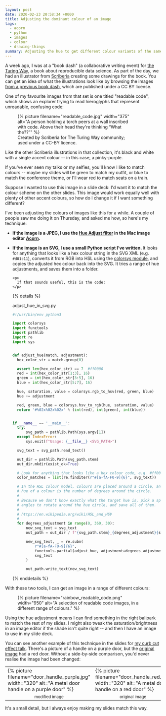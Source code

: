 ```yaml
---
layout: post
date: 2020-02-23 20:58:34 +0000
title: Adjusting the dominant colour of an image
tags:
  - acorn
  - python
  - images
  - colour
  - drawing-things
summary: Adjusting the hue to get different colour variants of the same image.
---
```


A week ago, I was at a "book dash" (a collaborative writing event) for [the Turing Way][turing], a book about reproducible data science.
As part of the day, we had an illustrator from [Scriberia] creating some drawings for the book.
You can get an idea of what the illustrations look like by browsing the images [from a previous book dash][zenodo], which are published under a CC BY license.

[turing]: https://github.com/alan-turing-institute/the-turing-way
[Scriberia]: https://www.scriberia.co.uk/
[zenodo]: https://zenodo.org/record/3678226#.XlLWny2cbOR

One of my favourite images from that set is one titled "readable code", which shows an explorer trying to read hieroglyphs that represent unreadable, confusing code:

<figure style="width: 375px;">
  {%
    picture
    filename="readable_code.jpg"
    width="375"
    alt="A person holding a torch peers at a wall inscribed with code. Above their head they're thinking “What the??”"
  %}
  <figcaption>
    Created by Scriberia for The Turing Way community; used under a CC-BY licence.
  </figcaption>
</figure>

Like the other Scriberia illustrations in that collection, it's black and white with a single accent colour -- in this case, a pinky-purple.

If you've ever seen my talks or my selfies, you'll know I like to match colours -- maybe my slides will be green to match my outfit, or blue to match the conference theme, or I'll wear red to match seats on a train.

Suppose I wanted to use this image in a slide deck: I'd want it to match the colour scheme on the other slides.
This image would work equally well with plenty of other accent colours, so how do I change it if I want something different?

I've been adjusting the colours of images like this for a while.
A couple of people saw me doing it on Thursday, and asked me how, so here's my technique:

<ul>
  <li>
    <p>
      <strong>If the image is a JPEG, I use the <a href="https://flyingmeat.com/acorn/docs/color_adjustment.html">Hue Adjust filter</a> in the Mac image editor <a href="https://flyingmeat.com/acorn/">Acorn</a>.</strong>
    </p>
  </li>

  <li>
    <p>
      <strong>
        If the image is an SVG, I use a small Python script I&rsquo;ve written.
      </strong>
      It looks for anything that looks like a hex colour string in the SVG XML (e.g. <code>#d01c11</code>), converts it from RGB into HSL using the <a href="https://docs.python.org/3/library/colorsys.html">colorsys module</a>, and copies the adjusted hex colour back into the SVG.
      It tries a range of hue adjustments, and saves them into a folder.
    </p>

    <p>
      If that sounds useful, this is the code:
    </p>

  {% details %}
  <summary>adjust_hue_in_svg.py</summary>

  ```python
#!/usr/bin/env python3

import colorsys
import functools
import pathlib
import re
import sys


def adjust_hue(match, adjustment):
    hex_color_str = match.group(0)

    assert len(hex_color_str) == 7  #ff0000
    red = int(hex_color_str[1:3], 16)
    green = int(hex_color_str[3:5], 16)
    blue = int(hex_color_str[5:7], 16)

    hue, saturation, value = colorsys.rgb_to_hsv(red, green, blue)
    hue += adjustment

    red, green, blue = colorsys.hsv_to_rgb(hue, saturation, value)
    return '#%02x%02x%02x' % (int(red), int(green), int(blue))


if __name__ == '__main__':
    try:
        svg_path = pathlib.Path(sys.argv[1])
    except IndexError:
        sys.exit(f"Usage: {__file__} <SVG_PATH>")

    svg_text = svg_path.read_text()

    out_dir = pathlib.Path(svg_path.stem)
    out_dir.mkdir(exist_ok=True)

    # Look for anything that looks like a hex colour code, e.g. #ff0000
    color_matches = list(re.finditer(r"#[a-fA-F0-9]{6}", svg_text))

    # In the HSL colour model, colours are placed around a circle, and the
    # hue of a colour is the number of degrees around the circle.
    #
    # Because we don't know exactly what the target hue is, pick a spread of
    # angles to rotate around the hue circle, and save all of them.
    #
    # https://en.wikipedia.org/wiki/HSL_and_HSV
    #
    for degrees_adjustment in range(0, 360, 30):
        new_svg_text = svg_text
        out_path = out_dir / f"{svg_path.stem}_{degrees_adjustment}{svg_path.suffix}"

        new_svg_text, _ = re.subn(
            r"#[a-fA-F0-9]{6}",
            functools.partial(adjust_hue, adjustment=degrees_adjustment / 360),
            svg_text
        )

        out_path.write_text(new_svg_text)
  ```
  {% enddetails %}
  </li>
</ul>

With these two tools, I can get an image in a range of different colours:

<figure class="wide_img">
  {%
    picture
    filename="rainbow_readable_code.png"
    width="950"
    alt="A selection of readable code images, in a different range of colours."
  %}
</figure>

Using the hue adjustment means I can find something in the right ballpark to match the rest of my slides.
I might also tweak the saturation/brightness in an image editor if the shade isn't quite right -- and then I have an image to use in my slide deck.

You can see another example of this technique in the slides for [my curb cut effect talk](/2019/monki-gras-the-curb-cut-effect/).
There's a picture of a handle on a purple door, but the [original image](https://pixabay.com/photos/door-handle-doorknob-lock-door-3633943/) had a red door.
Without a side-by-side comparison, you'd never realise the image had been changed:

<table style="max-width: 640px; margin-left: auto; margin-right: auto;">
  <tr>
    <td style="width: 50%;">
      {%
        picture
        filename="door_handle_purple.jpg"
        width="320"
        alt="A metal door handle on a purple door"
      %}
    </td>
    <td style="width: 50%;">
      {%
        picture
        filename="door_handle_red.jpg"
        width="320"
        alt="A metal door handle on a red door"
      %}
    </td>
  </tr>
  <tr>
    <td style="text-align: center; font-size: small;">modified image</td>
    <td style="text-align: center; font-size: small;">original image</td>
  </tr>
</table>

It's a small detail, but I always enjoy making my slides match this way.
